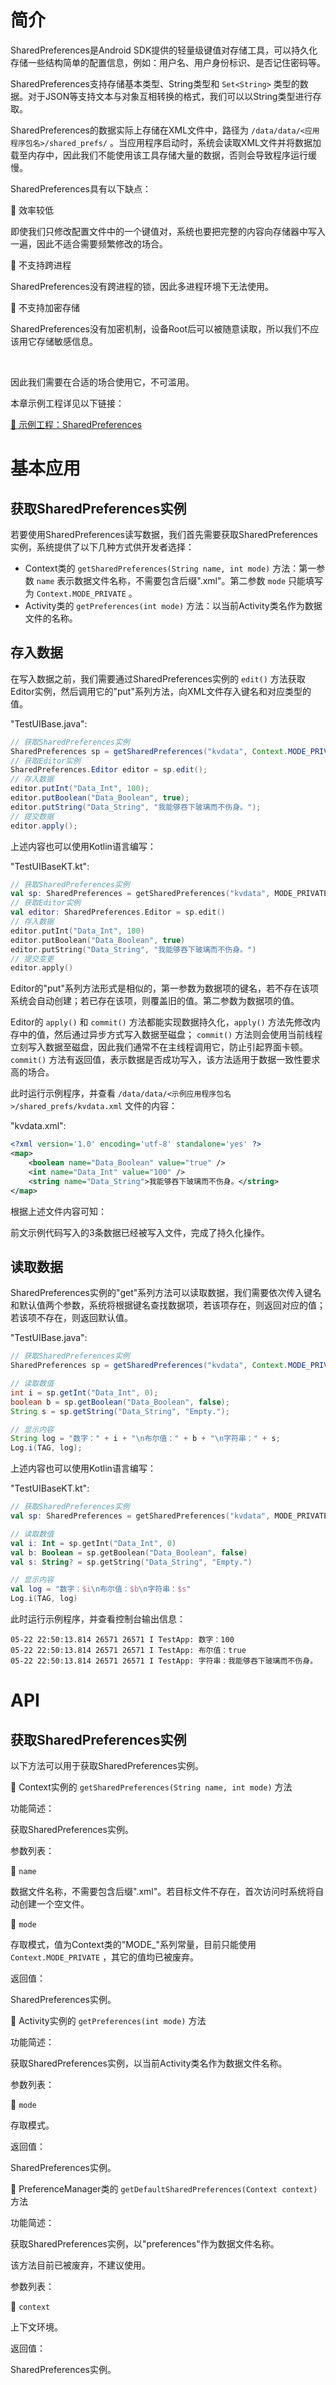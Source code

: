 # 简介
SharedPreferences是Android SDK提供的轻量级键值对存储工具，可以持久化存储一些结构简单的配置信息，例如：用户名、用户身份标识、是否记住密码等。

SharedPreferences支持存储基本类型、String类型和 `Set<String>` 类型的数据。对于JSON等支持文本与对象互相转换的格式，我们可以以String类型进行存取。

SharedPreferences的数据实际上存储在XML文件中，路径为 `/data/data/<应用程序包名>/shared_prefs/` 。当应用程序启动时，系统会读取XML文件并将数据加载至内存中，因此我们不能使用该工具存储大量的数据，否则会导致程序运行缓慢。

SharedPreferences具有以下缺点：

🔷 效率较低

即使我们只修改配置文件中的一个键值对，系统也要把完整的内容向存储器中写入一遍，因此不适合需要频繁修改的场合。

🔷 不支持跨进程

SharedPreferences没有跨进程的锁，因此多进程环境下无法使用。

🔷 不支持加密存储

SharedPreferences没有加密机制，设备Root后可以被随意读取，所以我们不应该用它存储敏感信息。

<br />

因此我们需要在合适的场合使用它，不可滥用。

本章示例工程详见以下链接：

[🔗 示例工程：SharedPreferences](https://github.com/BI4VMR/Study-Android/tree/master/M05_Storage/C02_KV/S01_SharedPreferences)

# 基本应用
## 获取SharedPreferences实例
若要使用SharedPreferences读写数据，我们首先需要获取SharedPreferences实例，系统提供了以下几种方式供开发者选择：

- Context类的 `getSharedPreferences(String name, int mode)` 方法：第一参数 `name` 表示数据文件名称，不需要包含后缀".xml"。第二参数 `mode` 只能填写为 `Context.MODE_PRIVATE` 。
- Activity类的 `getPreferences(int mode)` 方法：以当前Activity类名作为数据文件的名称。

## 存入数据
在写入数据之前，我们需要通过SharedPreferences实例的 `edit()` 方法获取Editor实例，然后调用它的"put"系列方法，向XML文件存入键名和对应类型的值。

"TestUIBase.java":

```java
// 获取SharedPreferences实例
SharedPreferences sp = getSharedPreferences("kvdata", Context.MODE_PRIVATE);
// 获取Editor实例
SharedPreferences.Editor editor = sp.edit();
// 存入数据
editor.putInt("Data_Int", 100);
editor.putBoolean("Data_Boolean", true);
editor.putString("Data_String", "我能够吞下玻璃而不伤身。");
// 提交数据
editor.apply();
```

上述内容也可以使用Kotlin语言编写：

"TestUIBaseKT.kt":

```kotlin
// 获取SharedPreferences实例
val sp: SharedPreferences = getSharedPreferences("kvdata", MODE_PRIVATE)
// 获取Editor实例
val editor: SharedPreferences.Editor = sp.edit()
// 存入数据
editor.putInt("Data_Int", 100)
editor.putBoolean("Data_Boolean", true)
editor.putString("Data_String", "我能够吞下玻璃而不伤身。")
// 提交变更
editor.apply()
```

Editor的"put"系列方法形式是相似的，第一参数为数据项的键名，若不存在该项系统会自动创建；若已存在该项，则覆盖旧的值。第二参数为数据项的值。

Editor的 `apply()` 和 `commit()` 方法都能实现数据持久化，`apply()` 方法先修改内存中的值，然后通过异步方式写入数据至磁盘； `commit()` 方法则会使用当前线程立刻写入数据至磁盘，因此我们通常不在主线程调用它，防止引起界面卡顿。 `commit()` 方法有返回值，表示数据是否成功写入，该方法适用于数据一致性要求高的场合。

此时运行示例程序，并查看 `/data/data/<示例应用程序包名>/shared_prefs/kvdata.xml` 文件的内容：

"kvdata.xml":

```xml
<?xml version='1.0' encoding='utf-8' standalone='yes' ?>
<map>
    <boolean name="Data_Boolean" value="true" />
    <int name="Data_Int" value="100" />
    <string name="Data_String">我能够吞下玻璃而不伤身。</string>
</map>
```

根据上述文件内容可知：

前文示例代码写入的3条数据已经被写入文件，完成了持久化操作。

## 读取数据
SharedPreferences实例的"get"系列方法可以读取数据，我们需要依次传入键名和默认值两个参数，系统将根据键名查找数据项，若该项存在，则返回对应的值；若该项不存在，则返回默认值。

"TestUIBase.java":

```java
// 获取SharedPreferences实例
SharedPreferences sp = getSharedPreferences("kvdata", Context.MODE_PRIVATE);

// 读取数值
int i = sp.getInt("Data_Int", 0);
boolean b = sp.getBoolean("Data_Boolean", false);
String s = sp.getString("Data_String", "Empty.");

// 显示内容
String log = "数字：" + i + "\n布尔值：" + b + "\n字符串：" + s;
Log.i(TAG, log);
```

上述内容也可以使用Kotlin语言编写：

"TestUIBaseKT.kt":

```kotlin
// 获取SharedPreferences实例
val sp: SharedPreferences = getSharedPreferences("kvdata", MODE_PRIVATE)

// 读取数值
val i: Int = sp.getInt("Data_Int", 0)
val b: Boolean = sp.getBoolean("Data_Boolean", false)
val s: String? = sp.getString("Data_String", "Empty.")

// 显示内容
val log = "数字：$i\n布尔值：$b\n字符串：$s"
Log.i(TAG, log)
```

此时运行示例程序，并查看控制台输出信息：

```text
05-22 22:50:13.814 26571 26571 I TestApp: 数字：100
05-22 22:50:13.814 26571 26571 I TestApp: 布尔值：true
05-22 22:50:13.814 26571 26571 I TestApp: 字符串：我能够吞下玻璃而不伤身。
```

# API
## 获取SharedPreferences实例
以下方法可以用于获取SharedPreferences实例。

🔶 Context实例的 `getSharedPreferences(String name, int mode)` 方法

功能简述：

获取SharedPreferences实例。

参数列表：

🔺 `name`

数据文件名称，不需要包含后缀".xml"。若目标文件不存在，首次访问时系统将自动创建一个空文件。

🔺 `mode`

存取模式，值为Context类的"MODE_"系列常量，目前只能使用 `Context.MODE_PRIVATE` ，其它的值均已被废弃。

返回值：

SharedPreferences实例。

🔶 Activity实例的 `getPreferences(int mode)` 方法

功能简述：

获取SharedPreferences实例，以当前Activity类名作为数据文件名称。

参数列表：

🔺 `mode`

存取模式。

返回值：

SharedPreferences实例。

🔶 PreferenceManager类的 `getDefaultSharedPreferences(Context context)` 方法

功能简述：

获取SharedPreferences实例，以"preferences"作为数据文件名称。

该方法目前已被废弃，不建议使用。

参数列表：

🔺 `context`

上下文环境。

返回值：

SharedPreferences实例。
